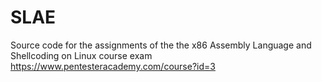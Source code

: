# SLAE
Source code for the assignments of the the x86 Assembly Language and Shellcoding on Linux course exam https://www.pentesteracademy.com/course?id=3
